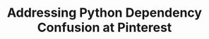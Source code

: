 ---
layout: post
title: Addressing Python Dependency Confusion at Pinterest
external_url: https://medium.com/pinterest-engineering/addressing-python-dependency-confusion-at-pinterest-e0a0609c8e9
external_site: Pinterest
---